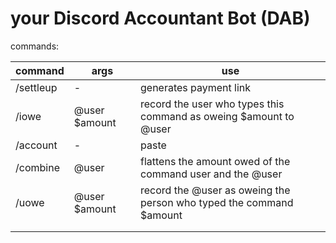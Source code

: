 # your Discord Accountant Bot (DAB)

commands:

| command   | args          | use                                                                 |
| --------- | ------------- | ------------------------------------------------------------------- |
| /settleup | -             | generates payment link                                              |
| /iowe     | @user $amount | record the user who types this command as oweing $amount to @user   |
| /account  | -             | paste                                                               |
| /combine  | @user         | flattens the amount owed of the command user and the @user          |
| /uowe     | @user $amount | record the @user as oweing the person who typed the command $amount |
|           |               |                                                                     |
|           |               |                                                                     |
